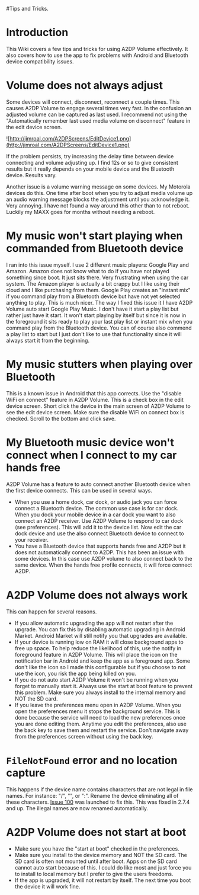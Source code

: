 #Tips and Tricks.



# Introduction #

This Wiki covers a few tips and tricks for using A2DP Volume effectively.  It also covers how to use the app to fix problems with Android and Bluetooth device compatibility issues.

# Volume does not always adjust #

Some devices will connect, disconnect, reconnect a couple times.  This causes A2DP Volume to engage several times very fast.  In the confusion an adjusted volume can be captured as last used.  I recommend not using the "Automatically remember last used media volume on disconnect" feature in the edit device screen.

![http://jimroal.com/A2DPScreens/EditDevice1.png](http://jimroal.com/A2DPScreens/EditDevice1.png)

If the problem persists, try increasing the delay time between device connecting and volume adjusting up.  I find 12s or so to give consistent results but it really depends on your mobile device and the Bluetooth device.  Results vary.

Another issue is a volume warning message on some devices.  My Motorola devices do this.  One time after boot when you try to adjust media volume up an audio warning message blocks the adjustment until you acknowledge it.  Very annoying.  I have not found a way around this other than to not reboot.  Luckily my MAXX goes for months without needing a reboot.

# My music won't start playing when commanded from Bluetooth device #

I ran into this issue myself.  I use 2 different music players: Google Play and Amazon.  Amazon does not know what to do if you have not played something since boot.  It just sits there.  Very frustrating when using the car system.  The Amazon player is actually a bit crappy but I like using their cloud and I like purchasing from them.  Google Play creates an "instant mix" if you command play from a Bluetooth device but have not yet selected anything to play.  This is much nicer.  The way I fixed this issue it I have A2DP Volume auto start Google Play Music.  I don't have it start a play list but rather just have it start.  It won't start playing by itself but since it is now in the foreground it sits ready to play your last play list or instant mix when you command play from the Bluetooth device.  You can of course also commend a play list to start but I just don't like to use that functionality since it will always start it from the beginning.

# My music stutters when playing over Bluetooth #

This is a known issue in Android that this app corrects.  Use the "disable WiFi on connect" feature in A2DP Volume.  This is a check box in the edit device screen.  Short click the device in the main screen of A2DP Volume to see the edit device screen.  Make sure the disable WiFi on connect box is checked.  Scroll to the bottom and click save.

# My Bluetooth music device won't connect when I connect to my car hands free #

A2DP Volume has a feature to auto connect another Bluetooth device when the first device connects.  This can be used in several ways.

  * When you use a home dock, car dock, or audio jack you can force connect a Bluetooth device.  The common use case is for car dock.  When you dock your mobile device in a car dock you want to also connect an A2DP receiver.  Use A2DP Volume to respond to car dock (see preferences).  This will add it to the device list.  Now edit the car dock device and use the also connect Bluetooth device to connect to your receiver.
  * You have a Bluetooth device that supports hands free and A2DP but it does not automatically connect to A2DP.  This has been an issue with some devices.  In this case use A2DP volume to also connect back to the same device.  When the hands free profile connects, it will force connect A2DP.

# A2DP Volume does not always work #
This can happen for several reasons.

  * If you allow automatic upgrading the app will not restart after the upgrade.  You can fix this by disabling automatic upgrading in Android Market.  Android Market will still notify you that upgrades are available.
  * If your device is running low on RAM it will close background apps to free up space.  To help reduce the likelihood of this, use the notify in foreground feature in A2DP Volume.  This will place the icon on the notification bar in Android and keep the app as a foreground app.  Some don't like the icon so I made this configurable but if you choose to not use the icon, you risk the app being killed on you.
  * If you do not auto start A2DP Volume it won't be running when you forget to manually start it.  Always use the start at boot feature to prevent this problem.  Make sure you always install to the internal memory and NOT the SD card.
  * If you leave the preferences menu open in A2DP Volume.  When you open the preferences menu it stops the background service.  This is done because the service will need to load the new preferences once you are done editing them.  Anytime you edit the preferences, also use the back key to save them and restart the service.  Don't navigate away from the preferences screen without using the back key.

# `FileNotFound` error and no location capture #
This happens if the device name contains characters that are not legal in file names.  For instance: "/", "\", or ":".  Rename the device eliminating all of these characters.  [Issue 100](https://code.google.com/p/a2dpvolume/issues/detail?id=100) was launched to fix this. This was fixed in 2.7.4 and up.  The illegal names are now renamed automatically.

# A2DP Volume does not start at boot #
  * Make sure you have the "start at boot" checked in the preferences.
  * Make sure you install to the device memory and NOT the SD card.  The SD card is often not mounted until after boot.  Apps on the SD card cannot auto start because of this. I could do like most and just force you to install to local memory but I prefer to give the users freedoms.
  * If the app is upgraded, it will not restart by itself.  The next time you boot the device it will work fine.